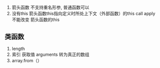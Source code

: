 ##
1. 箭头函数 不支持重名形参, 普通函数可以
2. 没有this 箭头函数this指向定义时所处上下文（外部函数）的this
call apply 不能改变 箭头函数的this

##  类函数
1. length
2. 索引 获取值
arguments
转为真正的数组
1. array.from（）

 